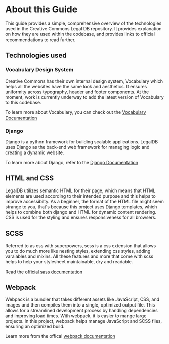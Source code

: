# About this Guide

This guide provides a simple, comprehensive overview of the technologies used in the Creative Commons Legal DB repository. It provides explanation on how they are used within the codebase, and provides links to official recommendations to read further.

## Technologies used

### Vocabulary Design System
Creative Commons has their own internal design system, Vocabulary which helps all the websites have the same look and aesthetics. It ensures uniformity across typography, header and footer components. At the moment, work is currently underway to add the latest version of Vocabulary to this codebase.

To learn more about Vocabulary, you can check out the [Vocabulary Documentation](https://vocabulary-docs.netlify.app/)

### Django
Django is a python framework for building scalable applications. LegalDB uses Django as the back-end web framework for managing logic and creating a dynamic website.

To learn more about Django, refer to the [Django Documentation](https://docs.djangoproject.com/en/5.1/)

## HTML and CSS
LegalDB utilizes semantic HTML for their page, which means that HTML elements are used according to their intended purpose and this helps to improve accessibilty. As a beginner, the format of the HTML file might seem strange to you, that's because this project uses Django templates, which helps to combine both django and HTML for dynamic content rendering.  CSS is used for the styling and ensures responsiveness for all browsers. 

## SCSS
Referred to as css with superpowers, scss is a css extension that allows you to do much more like nesting styles, extending css styles, adding varaiables and mixins. All these features and more that come with scss helps to help your stylesheet maintainable, dry and readable.

Read the [official sass documentation](https://sass-lang.com/documentation/)

## Webpack
Webpack is a bundler that takes different assets like JavaScript, CSS, and images and then compiles them into a single, optimized output file. This allows for a streamlined development process by handling dependencies and improving load times. With webpack, it is easier to mange large projects. In this project, webpack helps manage JavaScript and SCSS files, ensuring an optimized build.

Learn more from the offical [webpack documentation](https://webpack.js.org/concepts/)